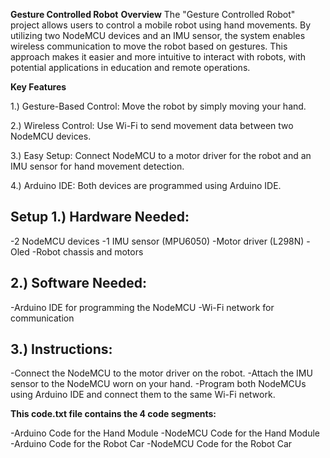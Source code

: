 **Gesture Controlled Robot**
**Overview**
The "Gesture Controlled Robot" project allows users to control a mobile robot using hand movements. By utilizing two NodeMCU devices and an IMU sensor, the system enables wireless communication to move the robot based on gestures. This approach makes it easier and more intuitive to interact with robots, with potential applications in education and remote operations.

**Key Features**

1.) Gesture-Based Control: Move the robot by simply moving your hand.

2.) Wireless Control: Use Wi-Fi to send movement data between two NodeMCU devices.

3.) Easy Setup: Connect NodeMCU to a motor driver for the robot and an IMU sensor for hand movement detection.

4.) Arduino IDE: Both devices are programmed using Arduino IDE.

**Setup**
1.) Hardware Needed:
-
-2 NodeMCU devices
-1 IMU sensor (MPU6050)
-Motor driver (L298N)
-Oled
-Robot chassis and motors


2.) Software Needed:
-
-Arduino IDE for programming the NodeMCU
-Wi-Fi network for communication

3.) Instructions:
-
-Connect the NodeMCU to the motor driver on the robot.
-Attach the IMU sensor to the NodeMCU worn on your hand.
-Program both NodeMCUs using Arduino IDE and connect them to the same Wi-Fi network.


**This code.txt file contains the 4 code segments:**

-Arduino Code for the Hand Module
-NodeMCU Code for the Hand Module
-Arduino Code for the Robot Car
-NodeMCU Code for the Robot Car

